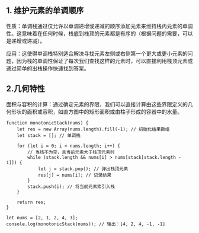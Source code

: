 ## 1. 维护元素的单调顺序
性质：单调栈通过仅允许以单调递增或递减的顺序添加元素来维持栈内元素的单调性。这意味着在任何时候，栈底到栈顶的元素都是有序的（根据问题的需要，可以是递增或递减）。    

应用：这使得单调栈特别适合解决寻找元素左侧或右侧第一个更大或更小元素的问题，因为栈的单调性保证了每次我们查找这样的元素时，可以直接利用栈顶元素或通过简单的出栈操作快速找到答案。    

## 2.几何特性          
面积与容积的计算：通过确定元素的界限，我们可以直接计算由这些界限定义的几何形状的面积或容积，如直方图中的矩形面积或由柱子形成的容器中的水量。        

```code
function monotonicStack(nums) {
    let res = new Array(nums.length).fill(-1); // 初始化结果数组
    let stack = []; // 单调栈

    for (let i = 0; i < nums.length; i++) {
        // 当栈不为空，且当前元素大于栈顶元素时
        while (stack.length && nums[i] > nums[stack[stack.length - 1]]) {
            let j = stack.pop(); // 弹出栈顶元素
            res[j] = nums[i]; // 记录结果
        }
        stack.push(i); // 将当前元素索引入栈
    }

    return res;
}

let nums = [2, 1, 2, 4, 3];
console.log(monotonicStack(nums)); // 输出：[4, 2, 4, -1, -1]

```
